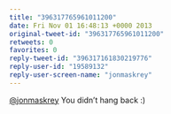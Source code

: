 ```yaml
---
title: "396317765961011200"
date: Fri Nov 01 16:48:13 +0000 2013
original-tweet-id: "396317765961011200"
retweets: 0
favorites: 0
reply-tweet-id: "396317161830219776"
reply-user-id: "19589132"
reply-user-screen-name: "jonmaskrey"
---
```

<a href="https://twitter.com/jonmaskrey">@jonmaskrey</a> You didn’t hang back :)
